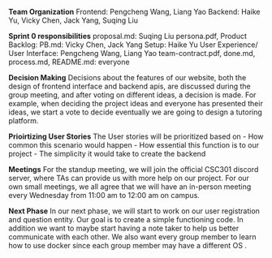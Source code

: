 **Team Organization**
  Frontend: Pengcheng Wang, Liang Yao
  Backend: Haike Yu, Vicky Chen, Jack Yang, Suqing Liu

**Sprint 0 responsibilities**
  proposal.md: Suqing Liu
  persona.pdf, Product Backlog: PB.md: Vicky Chen, Jack Yang
  Setup: Haike Yu
  User Experience/ User Interface: Pengcheng Wang, Liang Yao
  team-contract.pdf, done.md, process.md, README.md: everyone
 
**Decision Making**
  Decisions about the features of our website, both the design of frontend interface and backend apis, 
  are discussed during the group meeting, and after voting on different ideas, a decision is made. 
  For example, when deciding the project ideas and everyone has presented their ideas, 
  we start a vote to decide eventually we are going to design a tutoring platform.
  
**Prioirtizing User Stories**
  The User stories will be prioritized based on
    - How common this scenario would happen
    - How essential this function is to our project
    - The simplicity it would take to create the backend

**Meetings**
  For the standup meeting, we will join the official CSC301 discord server, where TAs can provide us with more help on our project. For our own small     meetings, we all agree that we will have an in-person meeting every Wednesday from 11:00 am to 12:00 am on campus.
  
**Next Phase**
  In our next phase, we will start to work on our user registration and question entity. Our goal is to create a simple functioning code. In addition we want to maybe start having a note taker to help us better communicate with each other. We also want every group member to learn how to use docker since each group member may have a different OS .

